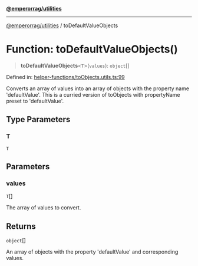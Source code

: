 [**@emperorrag/utilities**](../README.md)

***

[@emperorrag/utilities](../globals.md) / toDefaultValueObjects

# Function: toDefaultValueObjects()

> **toDefaultValueObjects**\<`T`\>(`values`): `object`[]

Defined in: [helper-functions/toObjects.utils.ts:99](https://github.com/EmperorRAG/my-projects-monorepo/blob/e2bd1d08dbedaf6b4d2837cf58e4e4885a5e09fe/libs/utilities/src/lib/helper-functions/toObjects.utils.ts#L99)

Converts an array of values into an array of objects with the property name 'defaultValue'.
This is a curried version of toObjects with propertyName preset to 'defaultValue'.

## Type Parameters

### T

`T`

## Parameters

### values

`T`[]

The array of values to convert.

## Returns

`object`[]

An array of objects with the property 'defaultValue' and corresponding values.
